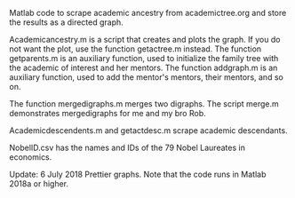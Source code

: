 Matlab code to scrape academic ancestry from academictree.org and store the results as a directed graph.

Academicancestry.m is a script that creates and plots the graph.
If you do not want the plot, use the function getactree.m instead.
The function getparents.m is an auxiliary function, used to initialize the family tree with the academic of interest and her mentors.
The function addgraph.m is an auxiliary function, used to add the mentor's mentors, their mentors, and so on.

The function mergedigraphs.m merges two digraphs.
The script merge.m demonstrates mergedigraphs for me and my bro Rob.

Academicdescendents.m and getactdesc.m scrape academic descendants.

NobelID.csv has the names and IDs of the 79 Nobel Laureates in economics.

Update: 6 July 2018
Prettier graphs. Note that the code runs in Matlab 2018a or higher.
